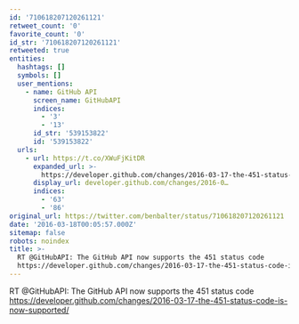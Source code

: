 ```yaml
---
id: '710618207120261121'
retweet_count: '0'
favorite_count: '0'
id_str: '710618207120261121'
retweeted: true
entities:
  hashtags: []
  symbols: []
  user_mentions:
    - name: GitHub API
      screen_name: GitHubAPI
      indices:
        - '3'
        - '13'
      id_str: '539153822'
      id: '539153822'
  urls:
    - url: https://t.co/XWuFjKitDR
      expanded_url: >-
        https://developer.github.com/changes/2016-03-17-the-451-status-code-is-now-supported/
      display_url: developer.github.com/changes/2016-0…
      indices:
        - '63'
        - '86'
original_url: https://twitter.com/benbalter/status/710618207120261121
date: '2016-03-18T00:05:57.000Z'
sitemap: false
robots: noindex
title: >-
  RT @GitHubAPI: The GitHub API now supports the 451 status code
  https://developer.github.com/changes/2016-03-17-the-451-status-code-is-now-supported/
---
```


RT @GitHubAPI: The GitHub API now supports the 451 status code https://developer.github.com/changes/2016-03-17-the-451-status-code-is-now-supported/